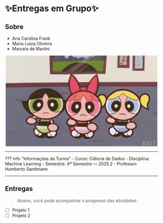 # ✨Entregas em Grupo✨


## Sobre

- Ana Carolina Frank
- Maria Luiza Oliveira
- Marcela de Martini

<p align="center">
  <img src="assets/m.gif" alt="Meninas Super Poderosas" width="500">
</p>

---
??? info "Informações da Turma"
    - Curso: Ciência de Dados
    - Disciplina: Machine Learning
    - Semestre: 4º Semestre — 2025.2
    - Professor: Humberto Sandmann

---

## Entregas

> Abaixo, você pode acompanhar o progresso das atividades:

- [ ] Projeto 1
- [ ] Projeto 2 